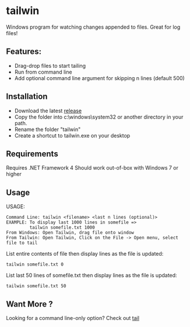 # tailwin
Windows program for watching changes appended to files. Great for log files!

## Features:
- Drag-drop files to start tailing
- Run from command line
- Add optional command line argument for skipping n lines (default 500)

## Installation
- Download the latest [release](https://github.com/sharpguru/tailwin/releases/latest)
- Copy the folder into c:\windows\system32 or another directory in your path.
- Rename the folder "tailwin" 
- Create a shortcut to tailwin.exe on your desktop

## Requirements
Requires .NET Framework 4
Should work out-of-box with Windows 7 or higher 

## Usage

USAGE:
~~~
Command Line: tailwin <filename> <last n lines (optional)>
EXAMPLE: To display last 1000 lines in somefile =>
         tailwin somefile.txt 1000
From Windows: Open Tailwin, drag file onto window
From Tailwin: Open Tailwin, Click on the File -> Open menu, select file to tail
~~~

List entire contents of file then display lines as the file is updated:
~~~
tailwin somefile.txt 0
~~~

List last 50 lines of somefile.txt then display lines as the file is updated:
~~~
tailwin somefile.txt 50
~~~

## Want More ?
Looking for a command line-only option? Check out [tail](https://github.com/sharpguru/tail)
